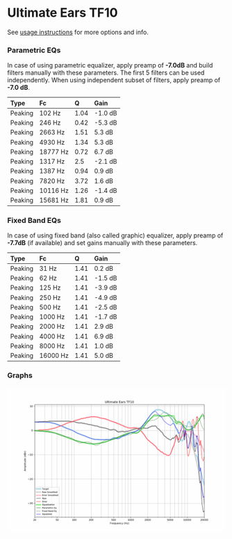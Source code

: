 # Ultimate Ears TF10
See [usage instructions](https://github.com/jaakkopasanen/AutoEq#usage) for more options and info.

### Parametric EQs
In case of using parametric equalizer, apply preamp of **-7.0dB** and build filters manually
with these parameters. The first 5 filters can be used independently.
When using independent subset of filters, apply preamp of **-7.0 dB**.

| Type    | Fc       |    Q | Gain    |
|:--------|:---------|:-----|:--------|
| Peaking | 102 Hz   | 1.04 | -1.0 dB |
| Peaking | 246 Hz   | 0.42 | -5.3 dB |
| Peaking | 2663 Hz  | 1.51 | 5.3 dB  |
| Peaking | 4930 Hz  | 1.34 | 5.3 dB  |
| Peaking | 18777 Hz | 0.72 | 6.7 dB  |
| Peaking | 1317 Hz  | 2.5  | -2.1 dB |
| Peaking | 1387 Hz  | 0.94 | 0.9 dB  |
| Peaking | 7820 Hz  | 3.72 | 1.6 dB  |
| Peaking | 10116 Hz | 1.26 | -1.4 dB |
| Peaking | 15681 Hz | 1.81 | 0.9 dB  |

### Fixed Band EQs
In case of using fixed band (also called graphic) equalizer, apply preamp of **-7.7dB**
(if available) and set gains manually with these parameters.

| Type    | Fc       |    Q | Gain    |
|:--------|:---------|:-----|:--------|
| Peaking | 31 Hz    | 1.41 | 0.2 dB  |
| Peaking | 62 Hz    | 1.41 | -1.5 dB |
| Peaking | 125 Hz   | 1.41 | -3.9 dB |
| Peaking | 250 Hz   | 1.41 | -4.9 dB |
| Peaking | 500 Hz   | 1.41 | -2.5 dB |
| Peaking | 1000 Hz  | 1.41 | -1.7 dB |
| Peaking | 2000 Hz  | 1.41 | 2.9 dB  |
| Peaking | 4000 Hz  | 1.41 | 6.9 dB  |
| Peaking | 8000 Hz  | 1.41 | 1.0 dB  |
| Peaking | 16000 Hz | 1.41 | 5.0 dB  |

### Graphs
![](./Ultimate%20Ears%20TF10.png)